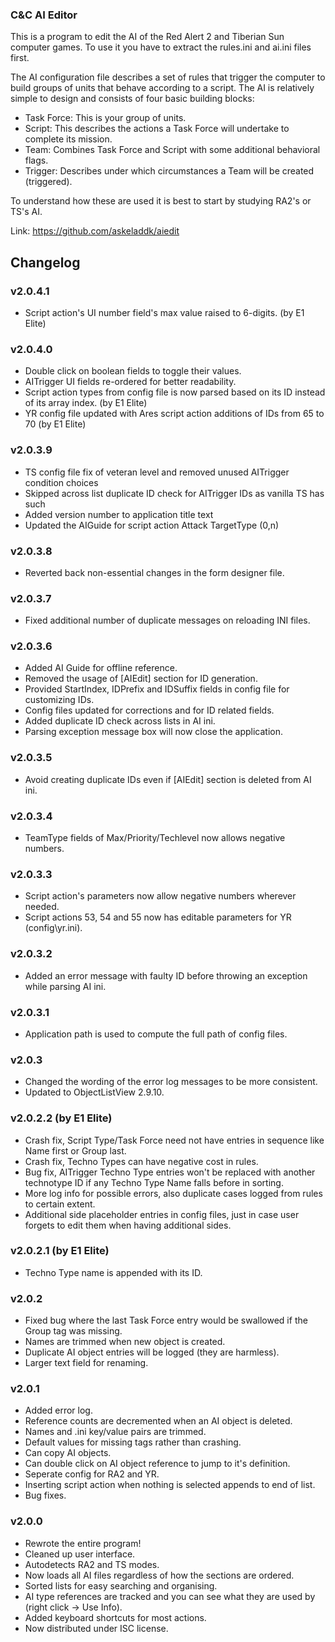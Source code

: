 ### C&C AI Editor ###

This is a program to edit the AI of the Red Alert 2 and Tiberian Sun computer games. To use it you have to extract the rules.ini and ai.ini files first.

The AI configuration file describes a set of rules that trigger the computer to build groups of units that behave according to a script. The AI is relatively simple to design and consists of four basic building blocks:
- Task Force: This is your group of units.
- Script: This describes the actions a Task Force will undertake to complete its mission.
- Team: Combines Task Force and Script with some additional behavioral flags.
- Trigger: Describes under which circumstances a Team will be created (triggered).

To understand how these are used it is best to start by studying RA2's or TS's AI.

Link: https://github.com/askeladdk/aiedit

## Changelog ##

### v2.0.4.1 ###
- Script action's UI number field's max value raised to 6-digits. (by E1 Elite)

### v2.0.4.0 ###
- Double click on boolean fields to toggle their values.
- AITrigger UI fields re-ordered for better readability.
- Script action types from config file is now parsed based on its ID instead of its array index. (by E1 Elite)
- YR config file updated with Ares script action additions of IDs from 65 to 70 (by E1 Elite)

### v2.0.3.9 ###
- TS config file fix of veteran level and removed unused AITrigger condition choices
- Skipped across list duplicate ID check for AITrigger IDs as vanilla TS has such
- Added version number to application title text
- Updated the AIGuide for script action Attack TargetType (0,n)

### v2.0.3.8 ###
- Reverted back non-essential changes in the form designer file.

### v2.0.3.7 ###
- Fixed additional number of duplicate messages on reloading INI files.

### v2.0.3.6 ###
- Added AI Guide for offline reference.
- Removed the usage of [AIEdit] section for ID generation.
- Provided StartIndex, IDPrefix and IDSuffix fields in config file for customizing IDs.
- Config files updated for corrections and for ID related fields.
- Added duplicate ID check across lists in AI ini.
- Parsing exception message box will now close the application.

### v2.0.3.5 ###
- Avoid creating duplicate IDs even if [AIEdit] section is deleted from AI ini.

### v2.0.3.4 ###
- TeamType fields of Max/Priority/Techlevel now allows negative numbers.

### v2.0.3.3 ###
- Script action's parameters now allow negative numbers wherever needed.
- Script actions 53, 54 and 55 now has editable parameters for YR (config\yr.ini).

### v2.0.3.2 ###
- Added an error message with faulty ID before throwing an exception while parsing AI ini.

### v2.0.3.1 ###
- Application path is used to compute the full path of config files.

### v2.0.3 ###
- Changed the wording of the error log messages to be more consistent.
- Updated to ObjectListView 2.9.10.

### v2.0.2.2 (by E1 Elite) ###
- Crash fix, Script Type/Task Force need not have entries in sequence like Name first or Group last.
- Crash fix, Techno Types can have negative cost in rules.
- Bug fix, AITrigger Techno Type <none> entries won't be replaced with another technotype ID
if any Techno Type Name falls before <none> in sorting.
- More log info for possible errors, also duplicate cases logged from rules to certain extent.
- Additional side placeholder entries in config files, just in case user forgets to edit them when
having additional sides.

### v2.0.2.1 (by E1 Elite) ###
- Techno Type name is appended with its ID.

### v2.0.2 ###
- Fixed bug where the last Task Force entry would be swallowed if the Group tag was missing.
- Names are trimmed when new object is created.
- Duplicate AI object entries will be logged (they are harmless).
- Larger text field for renaming.

### v2.0.1 ###
- Added error log.
- Reference counts are decremented when an AI object is deleted.
- Names and .ini key/value pairs are trimmed.
- Default values for missing tags rather than crashing.
- Can copy AI objects.
- Can double click on AI object reference to jump to it's definition.
- Seperate config for RA2 and YR.
- Inserting script action when nothing is selected appends to end of list.
- Bug fixes.

### v2.0.0 ###
- Rewrote the entire program!
- Cleaned up user interface.
- Autodetects RA2 and TS modes.
- Now loads all AI files regardless of how the sections are ordered.
- Sorted lists for easy searching and organising.
- AI type references are tracked and you can see what they are used by (right click -> Use Info).
- Added keyboard shortcuts for most actions.
- Now distributed under ISC license.
